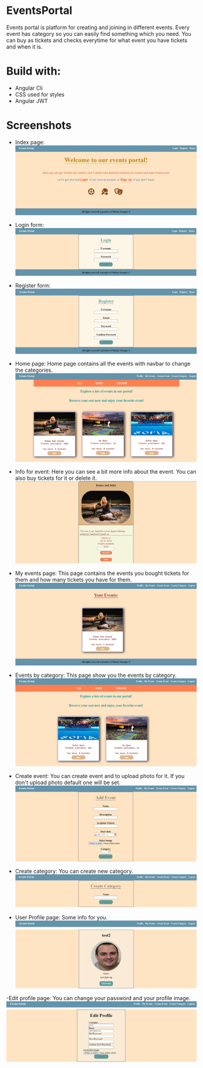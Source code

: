 # EventsPortal
Events portal is platform for creating and joining in different events.
Every event has category so you can easily find something which you need.
You can buy as tickets and checks everytime for what event you have tickets 
and when it is.

# Build with:
- Angular Cli
- CSS used for styles
- Angular JWT

# Screenshots

- Index page:
![IndexPage](/src/assets/img/homepage-without-user.jpg)

- Login form:
![LoginForm](/src/assets/img/login-form.jpg)

- Register form:
![RegisterForm](/src/assets/img/register-form.jpg)

- Home page:  Home page contains all the events with navbar to change the categories.
![HomePage](/src/assets/img/logged-homepage.jpg)
 
- Info for event: Here you can see a bit more info about the event. You can also buy tickets for it or delete it.
![EventInfo](/src/assets/img/event-info.jpg)
 
- My events page: This page contains the events you bought tickets for them and how many tickets you have for them.
![MyEvents](/src/assets/img/my-events.jpg)
 
- Events by category: This page show you the events by category.
![EventsByCategory](/src/assets/img/events-by-category.jpg)
 
- Create event: You can create event and to upload photo for it. If you don't upload photo default one will be set.
![CreateEvent](/src/assets/img/create-event.jpg)
 
- Create category: You can create new category.
![CreateCategory](/src/assets/img/create-category.jpg)
 
- User Profile page: Some info for you.
![UserProfile](/src/assets/img/user-profile-page.jpg)
 
-Edit profile page: You can change your password and your profile image.
![EditProfile](/src/assets/img/edit-profile-page.jpg)
 
 
 
